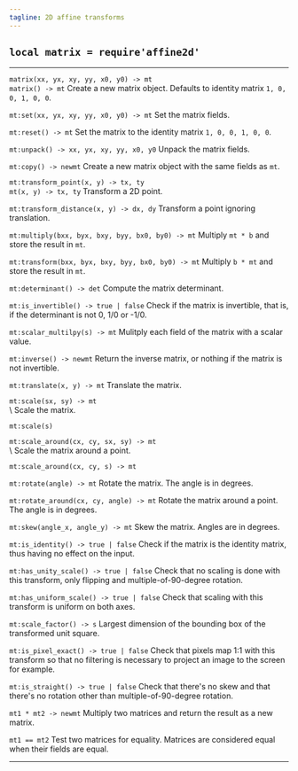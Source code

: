 ```yaml
---
tagline: 2D affine transforms
---
```


## `local matrix = require'affine2d'`

--------------------------------------------------------------- ---------------------------------------------------------------
`matrix(xx, yx, xy, yy, x0, y0) -> mt` <br> `matrix() -> mt`    Create a new matrix object. Defaults to identity matrix `1, 0, 0, 1, 0, 0`.

`mt:set(xx, yx, xy, yy, x0, y0) -> mt`                          Set the matrix fields.

`mt:reset() -> mt`                                              Set the matrix to the identity matrix `1, 0, 0, 1, 0, 0`.

`mt:unpack() -> xx, yx, xy, yy, x0, y0`                         Unpack the matrix fields.

`mt:copy() -> newmt`                                            Create a new matrix object with the same fields as `mt`.

`mt:transform_point(x, y) -> tx, ty` <br> `mt(x, y) -> tx, ty`  Transform a 2D point.

`mt:transform_distance(x, y) -> dx, dy`                         Transform a point ignoring translation.

`mt:multiply(bxx, byx, bxy, byy, bx0, by0) -> mt`               Multiply `mt * b` and store the result in `mt`.

`mt:transform(bxx, byx, bxy, byy, bx0, by0) -> mt`              Multiply `b * mt` and store the result in `mt`.

`mt:determinant() -> det`                                       Compute the matrix determinant.

`mt:is_invertible() -> true | false`                            Check if the matrix is invertible, that is, if the determinant is not 0, 1/0 or -1/0.

`mt:scalar_multilpy(s) -> mt`                                   Mulitply each field of the matrix with a scalar value.

`mt:inverse() -> newmt`                                         Return the inverse matrix, or nothing if the matrix is not invertible.

`mt:translate(x, y) -> mt`                                      Translate the matrix.

`mt:scale(sx, sy) -> mt` <br> \                                 Scale the matrix.

`mt:scale(s)`

`mt:scale_around(cx, cy, sx, sy) -> mt` <br> \                  Scale the matrix around a point.

`mt:scale_around(cx, cy, s) -> mt`

`mt:rotate(angle) -> mt`                                        Rotate the matrix. The angle is in degrees.

`mt:rotate_around(cx, cy, angle) -> mt`                         Rotate the matrix around a point. The angle is in degrees.

`mt:skew(angle_x, angle_y) -> mt`                               Skew the matrix. Angles are in degrees.

`mt:is_identity() -> true | false`                              Check if the matrix is the identity matrix, thus having no effect on the input.

`mt:has_unity_scale() -> true | false`                          Check that no scaling is done with this transform, only flipping and multiple-of-90-degree rotation.

`mt:has_uniform_scale() -> true | false`                        Check that scaling with this transform is uniform on both axes.

`mt:scale_factor() -> s`                                        Largest dimension of the bounding box of the transformed unit square.

`mt:is_pixel_exact() -> true | false`                           Check that pixels map 1:1 with this transform so that no filtering is necessary to project an image to the screen for example.

`mt:is_straight() -> true | false`                              Check that there's no skew and that there's no rotation other than multiple-of-90-degree rotation.

`mt1 * mt2 -> newmt`                                            Multiply two matrices and return the result as a new matrix.

`mt1 == mt2`                                                    Test two matrices for equality. Matrices are considered equal when their fields are equal.
--------------------------------------------------------------- ---------------------------------------------------------------


